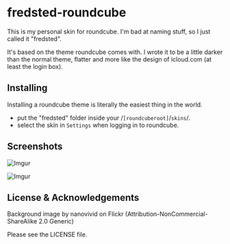 # fredsted-roundcube

This is my personal skin for roundcube. I'm bad at naming stuff, so I just called it "fredsted".

It's based on the theme roundcube comes with. I wrote it to be a little darker than the normal theme, flatter and more like the design of icloud.com (at least the login box).

## Installing

Installing a roundcube theme is literally the easiest thing in the world.

* put the "fredsted" folder inside your /`[roundcuberoot]`/`skins`/.
* select the skin in `Settings` when logging in to roundcube.

## Screenshots

![Imgur](http://filedump.fredsted.me/frstd-rc-10-2.png)

![Imgur](http://filedump.fredsted.me/frstd-rc-10-1.png)

## License & Acknowledgements

Background image by nanovivid on Flickr (Attribution-NonCommercial-ShareAlike 2.0 Generic)

Please see the LICENSE file.
